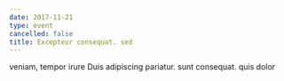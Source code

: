 ```yaml
---
date: 2017-11-21
type: event
cancelled: false
title: Excepteur consequat. sed
---
```

veniam, tempor irure Duis adipiscing pariatur. sunt consequat. quis dolor